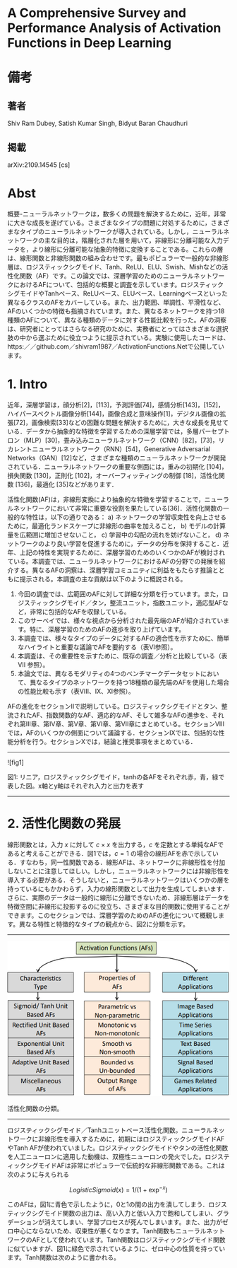 # A Comprehensive Survey and Performance Analysis of Activation Functions in Deep Learning

# 備考
## 著者
Shiv Ram Dubey, Satish Kumar Singh, Bidyut Baran Chaudhuri
## 掲載
arXiv:2109.14545 [cs]

# Abst

概要-ニューラルネットワークは，数多くの問題を解決するために，近年，非常に大きな成長を遂げている。さまざまなタイプの問題に対処するために，さまざまなタイプのニューラルネットワークが導入されている。しかし，ニューラルネットワークの主な目的は，階層化された層を用いて，非線形に分離可能な入力データを，より線形に分離可能な抽象的特徴に変換することである。これらの層は、線形関数と非線形関数の組み合わせです。最もポピュラーで一般的な非線形層は、ロジスティックシグモイド、Tanh、ReLU、ELU、Swish、Mishなどの活性化関数（AF）です。この論文では、深層学習のためのニューラルネットワークにおけるAFについて、包括的な概要と調査を示しています。ロジスティックシグモイドやTanhベース、ReLUベース、ELUベース、Learningベースといった異なるクラスのAFをカバーしている。また、出力範囲、単調性、平滑性など、AFのいくつかの特徴も指摘されています。また、異なるネットワークを持つ18種類のAFについて、異なる種類のデータに対する性能比較を行った。AFの洞察は、研究者にとってはさらなる研究のために、実務者にとってはさまざまな選択肢の中から選ぶために役立つように提示されている。実験に使用したコードは、https:／／github.com／shivram1987／ActivationFunctions.Netで公開しています。

# 1. Intro

近年，深層学習は，顔分析[2]，[113]，予測評価[74]，感情分析[143]，[152]，ハイパースペクトル画像分析[144]，画像合成と意味操作[1]，デジタル画像の拡張[72]，画像検索[33]などの困難な問題を解決するために，大きな成長を見せている．データから抽象的な特徴を学習するための深層学習では，多層パーセプトロン（MLP）[30]，畳み込みニューラルネットワーク（CNN）[82]，[73]，リカレントニューラルネットワーク（RNN）[54]，Generative Adversarial Networks（GAN）[12]など，さまざまな種類のニューラルネットワークが開発されている．ニューラルネットワークの重要な側面には，重みの初期化 [104]，損失関数 [130]，正則化 [102]，オーバーフィッティングの制御 [18]，活性化関数 [136]，最適化 [35]などがあります．

活性化関数(AF)は，非線形変換により抽象的な特徴を学習することで，ニューラルネットワークにおいて非常に重要な役割を果たしている[36]．活性化関数の一般的な特性は，以下の通りである： a) ネットワークの学習収束性を向上させるために，最適化ランドスケープに非線形の曲率を加えること， b) モデルの計算量を広範囲に増加させないこと， c) 学習中の勾配の流れを妨げないこと， d) ネットワークのより良い学習を促進するために，データの分布を保持すること．近年、上記の特性を実現するために、深層学習のためのいくつかのAFが検討されている。本調査では、ニューラルネットワークにおけるAFの分野での発展を紹介する。異なるAFの洞察は、深層学習コミュニティに利益をもたらす推論とともに提示される。本調査の主な貢献は以下のように概説される。

1. 今回の調査では、広範囲のAFに対して詳細な分類を行っています。また，ロジスティックシグモイド／タン，整流ユニット，指数ユニット，適応型AFなど，非常に包括的なAFを収録している。
1. このサーベイでは、様々な視点から分析された最先端のAFが紹介されています。特に、深層学習のためのAFの進歩を取り上げています。
1. 本調査では、様々なタイプのデータに対するAFの適合性を示すために、簡単なハイライトと重要な議論でAFを要約する（表VI参照）。
1. 本調査は、その重要性を示すために、既存の調査／分析と比較している（表 VII 参照）。
1. 本論文では、異なるモダリティの4つのベンチマークデータセットにおいて、異なるタイプのネットワークを持つ18種類の最先端のAFを使用した場合の性能比較も示す（表VIII、IX、XI参照）。

AFの進化をセクションIIで説明している。ロジスティックシグモイドとタン、整流されたAF、指数関数的なAF、適応的なAF、そして雑多なAFの進歩を、それぞれ第III章、第IV章、第V章、第VI章、第VII章にまとめている。セクションVIIIでは，AFのいくつかの側面について議論する．セクションIXでは、包括的な性能分析を行う。セクションXでは，結論と推奨事項をまとめている．

---

![fig1]

図1: リニア，ロジスティックシグモイド，tanhの各AFをそれぞれ赤，青，緑で表した図。x軸とy軸はそれぞれ入力と出力を表す

---

# 2. 活性化関数の発展

線形関数とは，入力 $x$ に対して $c \times x$ を出力する，$c$ を定数とする単純なAFであると考えることができる．図1では，$c = 1$ の場合の線形AFを赤で示している．すなわち，同一性関数である．線形AFは、ネットワークに非線形性を付加しないことに注意してほしい。しかし，ニューラルネットワークには非線形性を導入する必要がある．そうしないと，ニューラルネットワークはいくつかの層を持っているにもかかわらず，入力の線形関数として出力を生成してしまいます．さらに、実際のデータは一般的に線形に分離できないため、非線形層はデータを特徴空間に非線形に投影するのに役立ち、さまざまな目的関数に使用することができます。このセクションでは、深層学習のためのAFの進化について概観します。異なる特性と特徴的なタイプの観点から、図2に分類を示す。

---

![fig2](https://raw.githubusercontent.com/rurusasu/paper/master/AI%E6%8A%80%E8%A1%93/%E3%83%8B%E3%83%A5%E3%83%BC%E3%83%A9%E3%83%AB%E3%83%8D%E3%83%83%E3%83%88%E3%83%AF%E3%83%BC%E3%82%AF/A%20Comprehensive%20Survey%20and%20Performance%20Analysis%20of%20Activation%20Functions%20in%20Deep%20Learning/%E7%94%BB%E5%83%8F/fig2.png)

活性化関数の分類。

---

ロジスティックシグモイド／Tanhユニットベース活性化関数。ニューラルネットワークに非線形性を導入するために，初期にはロジスティックシグモイドAFやTanh AFが使われていました。ロジスティックシグモイドやタンの活性化関数を人工ニューロンに適用した動機は、双極性ニューロンの発火でした。ロジスティックシグモイドAFは非常にポピュラーで伝統的な非線形関数である。これは次のように与えられる

$$
Logistic Sigmoid(x) = 1 / (1 + \exp^{-x})
$$

このAFは，図1に青色で示したように，0と1の間の出力を潰してしまう．ロジスティックシグモイド関数の出力は、高い入力と低い入力で飽和してしまい、グラデーションが消えてしまい、学習プロセスが死んでしまいます。また、出力がゼロ中心にならないため、収束性が悪くなります。Tanh関数もニューラルネットワークのAFとして使われています。Tanh関数はロジスティックシグモイド関数に似ていますが、図1に緑色で示されているように、ゼロ中心の性質を持っています。Tanh関数は次のように書かれる。